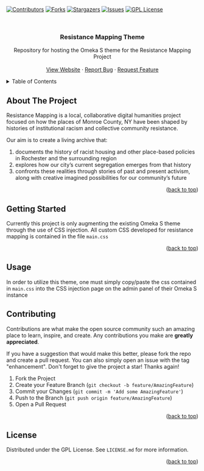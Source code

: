 <!-- Improved compatibility of back to top link: See: https://github.com/Resistance-Mapping/Resistance-Mapping-Theme/pull/73 -->
<a name="readme-top"></a>
<!--
*** Thanks for checking out the Best-README-Template. If you have a suggestion
*** that would make this better, please fork the repo and create a pull request
*** or simply open an issue with the tag "enhancement".
*** Don't forget to give the project a star!
*** Thanks again! Now go create something AMAZING! :D
-->



<!-- PROJECT SHIELDS -->
<!--
*** I'm using markdown "reference style" links for readability.
*** Reference links are enclosed in brackets [ ] instead of parentheses ( ).
*** See the bottom of this document for the declaration of the reference variables
*** for contributors-url, forks-url, etc. This is an optional, concise syntax you may use.
*** https://www.markdownguide.org/basic-syntax/#reference-style-links
-->
[![Contributors][contributors-shield]][contributors-url]
[![Forks][forks-shield]][forks-url]
[![Stargazers][stars-shield]][stars-url]
[![Issues][issues-shield]][issues-url]
[![GPL License][license-shield]][license-url]



<!-- PROJECT LOGO -->
<br />
<div align="center">
  <h3 align="center">Resistance Mapping Theme</h3>

  <p align="center">
    Repository for hosting the Omeka S theme for the Resistance Mapping Project
    <br />
    <br />
    <a href="https://resistancemapping.org">View Website</a>
    ·
    <a href="https://github.com/Resistance-Mapping/Resistance-Mapping-Theme">Report Bug</a>
    ·
    <a href="https://github.com/Resistance-Mapping/Resistance-Mapping-Theme">Request Feature</a>
  </p>
</div>



<!-- TABLE OF CONTENTS -->
<details>
  <summary>Table of Contents</summary>
  <ol>
    <li>
      <a href="#about-the-project">About The Project</a>
      <ul>
        <li><a href="#built-with">Built With</a></li>
      </ul>
    </li>
    <li>
      <a href="#getting-started">Getting Started</a>
    </li>
    <li><a href="#usage">Usage</a></li>
    <li><a href="#contributing">Contributing</a></li>
    <li><a href="#license">License</a></li>
  </ol>
</details>



<!-- ABOUT THE PROJECT -->
## About The Project

Resistance Mapping is a local, collaborative digital humanities project focused on how the places of Monroe County, NY have been shaped by histories of institutional racism and collective community resistance.

Our aim is to create a living archive that:

 1. documents the history of racist housing and other place-based policies in Rochester and the surrounding region
 2. explores how our city’s current segregation emerges from that history
 3. confronts these realities through stories of past and present activism, along with creative imagined possibilities for our community’s future


<p align="right">(<a href="#readme-top">back to top</a>)</p>


<!-- GETTING STARTED -->
## Getting Started

Currently this project is only augmenting the existing Omeka S theme through the use of CSS injection. All custom CSS developed for resistance mapping is contained in the file `main.css`

<p align="right">(<a href="#readme-top">back to top</a>)</p>


<!-- USAGE EXAMPLES -->
## Usage

In order to utilize this theme, one must simply copy/paste the css contained in `main.css` into the CSS injection page on the admin panel of their Omeka S instance


<!-- CONTRIBUTING -->
## Contributing

Contributions are what make the open source community such an amazing place to learn, inspire, and create. Any contributions you make are **greatly appreciated**.

If you have a suggestion that would make this better, please fork the repo and create a pull request. You can also simply open an issue with the tag "enhancement".
Don't forget to give the project a star! Thanks again!

1. Fork the Project
2. Create your Feature Branch (`git checkout -b feature/AmazingFeature`)
3. Commit your Changes (`git commit -m 'Add some AmazingFeature'`)
4. Push to the Branch (`git push origin feature/AmazingFeature`)
5. Open a Pull Request

<p align="right">(<a href="#readme-top">back to top</a>)</p>



<!-- LICENSE -->
## License

Distributed under the GPL License. See `LICENSE.md` for more information.

<p align="right">(<a href="#readme-top">back to top</a>)</p>






<!-- MARKDOWN LINKS & IMAGES -->
<!-- https://www.markdownguide.org/basic-syntax/#reference-style-links -->
[contributors-shield]: https://img.shields.io/github/contributors/Resistance-Mapping/Resistance-Mapping-Theme.svg?style=for-the-badge
[contributors-url]: https://github.com/Resistance-Mapping/Resistance-Mapping-Theme/graphs/contributors
[forks-shield]: https://img.shields.io/github/forks/Resistance-Mapping/Resistance-Mapping-Theme.svg?style=for-the-badge
[forks-url]: https://github.com/Resistance-Mapping/Resistance-Mapping-Theme/network/members
[stars-shield]: https://img.shields.io/github/stars/Resistance-Mapping/Resistance-Mapping-Theme.svg?style=for-the-badge
[stars-url]: https://github.com/Resistance-Mapping/Resistance-Mapping-Theme/stargazers
[issues-shield]: https://img.shields.io/github/issues/Resistance-Mapping/Resistance-Mapping-Theme.svg?style=for-the-badge
[issues-url]: https://github.com/Resistance-Mapping/Resistance-Mapping-Theme/issues
[license-shield]: https://img.shields.io/github/license/Resistance-Mapping/Resistance-Mapping-Theme.svg?style=for-the-badge
[license-url]: https://github.com/Resistance-Mapping/Resistance-Mapping-Theme/blob/master/LICENSE.txt
